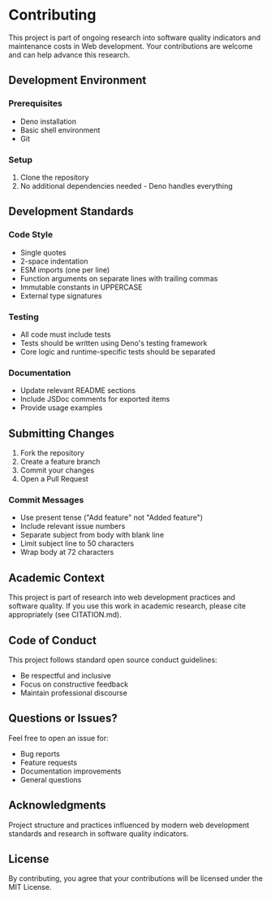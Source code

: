 # Contributing

This project is part of ongoing research into software quality indicators and
maintenance costs in Web development. Your contributions are welcome and can
help advance this research.

## Development Environment

### Prerequisites

- Deno installation
- Basic shell environment
- Git

### Setup

1. Clone the repository
2. No additional dependencies needed - Deno handles everything

## Development Standards

### Code Style

- Single quotes
- 2-space indentation
- ESM imports (one per line)
- Function arguments on separate lines with trailing commas
- Immutable constants in UPPERCASE
- External type signatures

### Testing

- All code must include tests
- Tests should be written using Deno's testing framework
- Core logic and runtime-specific tests should be separated

### Documentation

- Update relevant README sections
- Include JSDoc comments for exported items
- Provide usage examples

## Submitting Changes

1. Fork the repository
2. Create a feature branch
3. Commit your changes
4. Open a Pull Request

### Commit Messages

- Use present tense ("Add feature" not "Added feature")
- Include relevant issue numbers
- Separate subject from body with blank line
- Limit subject line to 50 characters
- Wrap body at 72 characters

## Academic Context

This project is part of research into web development practices and software
quality. If you use this work in academic research, please cite appropriately
(see CITATION.md).

## Code of Conduct

This project follows standard open source conduct guidelines:

- Be respectful and inclusive
- Focus on constructive feedback
- Maintain professional discourse

## Questions or Issues?

Feel free to open an issue for:

- Bug reports
- Feature requests
- Documentation improvements
- General questions

## Acknowledgments

Project structure and practices influenced by modern web development standards
and research in software quality indicators.

## License

By contributing, you agree that your contributions will be licensed under the
MIT License.
